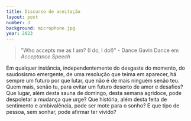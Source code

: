 ```yaml
---
title: Discurso de aceitação
layout: post
number: 3
background: microphone.jpg
year: 2023
---
```


> "Who accepts me as I am? (I do, I do!)" - Dance Gavin Dance em *Acceptance Speech*

Em qualquer instância, independentemente do desgaste do momento, do saudosismo emergente, de uma resolução que teima em aparecer, há sempre um futuro por que lutar, que não é de mais ninguém senão teu. Quem mais, senão tu, para evitar um futuro deserto de amor e desafios? Que lugar, além desta sauna de domingo, desta semana agridoce, pode despoletar a mudança que urge? Que história, além desta feita de sentimento e ambivalência, pode ser mote para o sonho? E que tipo de pessoa, sem sonhar, pode afirmar ter vivido?